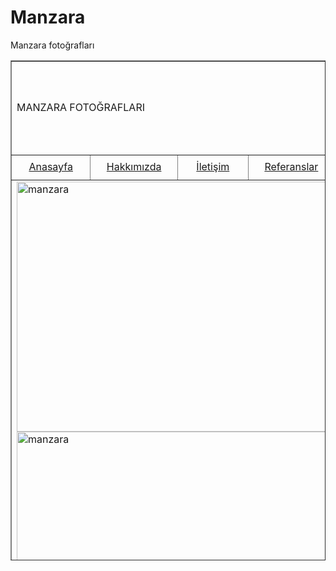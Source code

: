 # Manzara
Manzara fotoğrafları
<html>
<head> <title> </title></head>
<body>
<table border="1" width="1600" height="800" align="center">
<tr>
<td colspan="4" height="150" valign="middle"> MANZARA FOTOĞRAFLARI </tr>
</tr>
<tr>
<td width="240" height="40"> <center><a href="index.html">Anasayfa</a></center> </td>
<td width="240" height="40"> <center><a href="h.html">Hakkımızda</a></center> </td>
<td width="240" height="40"> <center><a href="i.html">İletişim</a></center> </td>
<td width="240" height="40"> <center><a href="r.html">Referanslar</a></center> </td>
  </tr>

<tr>
   <td colspan="4" width="960" height="400" valign="middle"> <img src="https://www.fotografindir.net/wp-content/uploads/2019/09/en-guzel-deniz-manzaralari-800x340.jpg" alt="manzara" width="500" height="400" /> <img src="http://www.junkcreative.com/wp-content/uploads/2017/02/manzara-fotografi-nasil-cekilir-705x470.jpg" alt="manzara" width="500" height="400" /> <img src="http://www.junkcreative.com/wp-content/uploads/2017/02/istanbul-manzara-fotografi-1030x690.jpg" alt="manzara" width="500" height="400" /> <img src="http://www.junkcreative.com/wp-content/uploads/2017/02/renkleriyle-oynanmis-manzara-fotografi-1030x687.jpg" alt="manzara" width="500" height="400" /> <img src="http://www.junkcreative.com/wp-content/uploads/2017/02/manzara-fotografinda-alan-derinligi-1030x687.jpg" alt="manzara" width="500" height="400" /> <img src="http://www.junkcreative.com/wp-content/uploads/2017/02/manzara-fotograflarinda-1-3-kurali-1030x613.jpg" alt="manzara" width="500" height="400" /> </td>
</tr>
<tr>
     <td colspan="4" width="960" height="60"> Tüm gizlilik hakları saklıdır. </td>

</tr>

</table>






</body>
</html>
